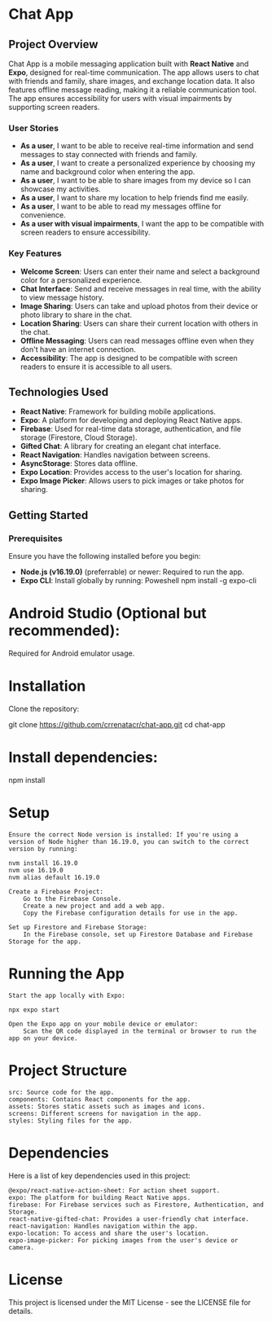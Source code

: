 # Chat App

## Project Overview

Chat App is a mobile messaging application built with **React Native** and **Expo**, designed for real-time communication. The app allows users to chat with friends and family, share images, and exchange location data. It also features offline message reading, making it a reliable communication tool. The app ensures accessibility for users with visual impairments by supporting screen readers.

### User Stories

- **As a user**, I want to be able to receive real-time information and send messages to stay connected with friends and family.
- **As a user**, I want to create a personalized experience by choosing my name and background color when entering the app.
- **As a user**, I want to be able to share images from my device so I can showcase my activities.
- **As a user**, I want to share my location to help friends find me easily.
- **As a user**, I want to be able to read my messages offline for convenience.
- **As a user with visual impairments**, I want the app to be compatible with screen readers to ensure accessibility.

### Key Features

- **Welcome Screen**: Users can enter their name and select a background color for a personalized experience.
- **Chat Interface**: Send and receive messages in real time, with the ability to view message history.
- **Image Sharing**: Users can take and upload photos from their device or photo library to share in the chat.
- **Location Sharing**: Users can share their current location with others in the chat.
- **Offline Messaging**: Users can read messages offline even when they don't have an internet connection.
- **Accessibility**: The app is designed to be compatible with screen readers to ensure it is accessible to all users.

## Technologies Used

- **React Native**: Framework for building mobile applications.
- **Expo**: A platform for developing and deploying React Native apps.
- **Firebase**: Used for real-time data storage, authentication, and file storage (Firestore, Cloud Storage).
- **Gifted Chat**: A library for creating an elegant chat interface.
- **React Navigation**: Handles navigation between screens.
- **AsyncStorage**: Stores data offline.
- **Expo Location**: Provides access to the user's location for sharing.
- **Expo Image Picker**: Allows users to pick images or take photos for sharing.

## Getting Started

### Prerequisites

Ensure you have the following installed before you begin:

- **Node.js (v16.19.0)** (preferrable) or newer: Required to run the app.
- **Expo CLI**: Install globally by running:
  Poweshell
  npm install -g expo-cli


# Android Studio (Optional but recommended):

 Required for Android emulator usage.

# Installation

Clone the repository:

git clone https://github.com/crrenatacr/chat-app.git
cd chat-app

# Install dependencies:

npm install

# Setup

    Ensure the correct Node version is installed: If you're using a version of Node higher than 16.19.0, you can switch to the correct version by running:

    nvm install 16.19.0
    nvm use 16.19.0
    nvm alias default 16.19.0

    Create a Firebase Project:
        Go to the Firebase Console.
        Create a new project and add a web app.
        Copy the Firebase configuration details for use in the app.

    Set up Firestore and Firebase Storage:
        In the Firebase console, set up Firestore Database and Firebase Storage for the app.

# Running the App

    Start the app locally with Expo:

    npx expo start

    Open the Expo app on your mobile device or emulator:
        Scan the QR code displayed in the terminal or browser to run the app on your device.

# Project Structure

    src: Source code for the app.
    components: Contains React components for the app.
    assets: Stores static assets such as images and icons.
    screens: Different screens for navigation in the app.
    styles: Styling files for the app.

# Dependencies

Here is a list of key dependencies used in this project:

    @expo/react-native-action-sheet: For action sheet support.
    expo: The platform for building React Native apps.
    firebase: For Firebase services such as Firestore, Authentication, and Storage.
    react-native-gifted-chat: Provides a user-friendly chat interface.
    react-navigation: Handles navigation within the app.
    expo-location: To access and share the user's location.
    expo-image-picker: For picking images from the user's device or camera.

# License

This project is licensed under the MIT License - see the LICENSE file for details.